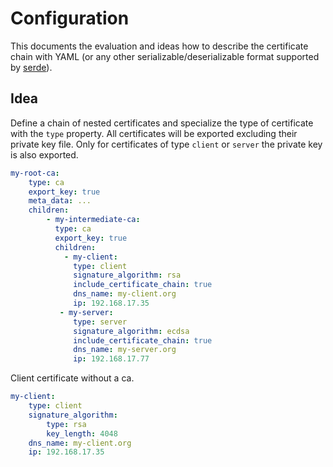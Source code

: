 # Configuration

This documents the evaluation and ideas how to describe the certificate chain with YAML (or any other serializable/deserializable format supported by [serde]).

## Idea

Define a chain of nested certificates and specialize the type of certificate with the `type` property.
All certificates will be exported excluding their private key file.
Only for certificates of type `client` or `server` the private key is also exported.

```yaml
my-root-ca:
    type: ca
    export_key: true
    meta_data: ...
    children:
        - my-intermediate-ca:
          type: ca
          export_key: true
          children:
            - my-client:
              type: client
              signature_algorithm: rsa
              include_certificate_chain: true
              dns_name: my-client.org
              ip: 192.168.17.35
           - my-server:
              type: server
              signature_algorithm: ecdsa
              include_certificate_chain: true
              dns_name: my-server.org
              ip: 192.168.17.77
```

Client certificate without a ca.

```yaml
my-client:
    type: client
    signature_algorithm: 
        type: rsa
        key_length: 4048
    dns_name: my-client.org
    ip: 192.168.17.35
```

[serde]: (https://crates.io/crates/serde)